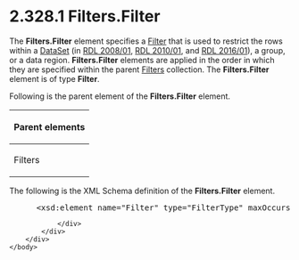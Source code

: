 <html dir="LTR" xmlns:mshelp="http://msdn.microsoft.com/mshelp" xmlns:ddue="http://ddue.schemas.microsoft.com/authoring/2003/5" xmlns:xlink="http://www.w3.org/1999/xlink" xmlns:tool="http://www.microsoft.com/tooltip">
    <head>
        <meta http-equiv="Content-Type" content="text/html; CHARSET=utf-8"></meta>
        <meta name="save" content="history"></meta>
        <title>2.328.1 Filters.Filter</title>
        <xml>
            <mshelp:toctitle title="2.328.1 Filters.Filter"></mshelp:toctitle>
            <mshelp:rltitle title="[MS-RDL]: Filters.Filter"></mshelp:rltitle>
            <mshelp:keyword index="A" term="b6ae5099-79d2-4be6-b735-b20a8b3b00ed"></mshelp:keyword>
            <mshelp:attr name="DCSext.ContentType" value="open specification"></mshelp:attr>
            <mshelp:attr name="AssetID" value="b6ae5099-79d2-4be6-b735-b20a8b3b00ed"></mshelp:attr>
            <mshelp:attr name="TopicType" value="kbRef"></mshelp:attr>
            <mshelp:attr name="DCSext.Title" value="[MS-RDL]: Filters.Filter" />
        </xml>
    </head>
    <body>
        <div id="header">
            <h1 class="heading">2.328.1 Filters.Filter</h1>
        </div>
        <div id="mainSection">
            <div id="mainBody">
                <div id="allHistory" class="saveHistory"></div>
                <div id="sectionSection0" class="section" name="collapseableSection">
                    

<p>The <b>Filters.Filter</b> element specifies a <a href="c0f6a66a-1055-4f4d-b1e7-4fc47b588ed2.html">Filter</a> that is used to
restrict the rows within a <a href="a14782b0-2e2f-4305-83a3-3de3fd750b6a.html">DataSet</a>
(in <a href="1e855f94-4617-47e4-b89e-0856c6cb420f.html">RDL 2008/01</a>, <a href="3428e690-a348-4ec7-8a6a-8efb42d2cdee.html">RDL 2010/01</a>, and <a href="52ce3983-2bfc-4e72-9359-42aaf5fe4509.html">RDL 2016/01</a>), a
group, or a data region. <b>Filters.Filter</b> elements are applied in the
order in which they are specified within the parent <a href="4075354a-2747-4ce0-ba0f-3e32a950f605.html">Filters</a> collection. The <b>Filters.Filter</b>
element is of type <b>Filter</b>.</p>

<p>Following is the parent element of the <b>Filters.Filter</b>
element.</p>

<table>
 <thead>
  <tr>
   <th>
   <p>Parent elements</p>
   </th>
  </tr>
 </thead>
 <tr>
  <td>
  <p>Filters</p>
  </td>
 </tr>
</table>

<p>The following is the XML Schema definition of the <b>Filters.Filter</b>
element.</p>

<dl>
<dd>
<div><pre> &lt;xsd:element name=&quot;Filter&quot; type=&quot;FilterType&quot; maxOccurs=&quot;unbounded&quot; /&gt;
</pre></div>
</dd></dl>


                </div>
            </div>
        </div>
    </body>
</html>